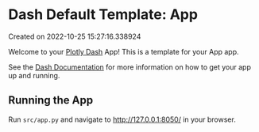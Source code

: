 # Dash Default Template: App

Created on 2022-10-25 15:27:16.338924

Welcome to your [Plotly Dash](https://plotly.com/dash/) App! This is a template for your App app.

See the [Dash Documentation](https://dash.plotly.com/introduction) for more information on how to get your app up and running.

## Running the App

Run `src/app.py` and navigate to http://127.0.0.1:8050/ in your browser.